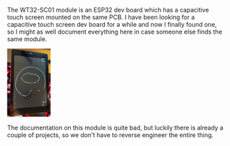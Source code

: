 The WT32-SC01 module is an ESP32 dev board which has a capacitive touch screen mounted on the same PCB.
I have been looking for a capacitive touch screen dev board for a while and now I finally found one, so I might as well document everything here
in case someone else finds the same module.

<img src="Images/WT32-SC01-Front.jpeg" width="20%" title="Front side of the module"/>

The documentation on this module is quite bad, but luckily there is already a couple of projects, so we don't have to reverse engineer the entire thing.
